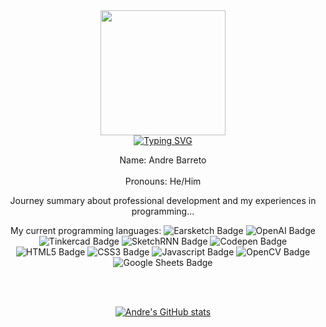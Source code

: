 <div id="header" align="center">
  <img src="https://i.imgur.com/DQtEKwl.png" width="200"/>
</div>

<div id="intro" align="center">
<a href="https://git.io/typing-svg"><img src="https://readme-typing-svg.demolab.com?font=Fira+Code&pause=1000&random=false&width=500&lines=Hello!+%F0%9F%91%8B+Allow+me+to+introduce+myself!" alt="Typing SVG" /></a>

<p>
  Name: Andre Barreto <br></br>
  Pronouns: He/Him

  Journey summary about professional development and my experiences in programming...
</p>
</div>

<div id="badges" align="center">
  My current programming languages:
  <img src="https://img.shields.io/badge/EarSketch-purple?style=for-the-badge&logo=applemusic&logoColor=white" alt="Earsketch Badge"/>
  <img src="https://img.shields.io/badge/ChatGPT-green?style=for-the-badge&logo=openai&logoColor=white" alt="OpenAI Badge"/>
  <img src="https://img.shields.io/badge/Tinkercad-lightblue?style=for-the-badge&logo=tinkercad&logoColor=white" alt="Tinkercad Badge"/>
  <img src="https://img.shields.io/badge/Excalidraw-orange?style=for-the-badge&logo=excalidraw&logoColor=white" alt="SketchRNN Badge"/>
  <img src="https://img.shields.io/badge/Codepen-pink?style=for-the-badge&logo=codepen&logoColor=white" alt="Codepen Badge"/>
  <img src="https://img.shields.io/badge/HTML5-red?style=for-the-badge&logo=HTML5&logoColor=white" alt="HTML5 Badge"/>
  <img src="https://img.shields.io/badge/CSS3-blue?style=for-the-badge&logo=CSS3&logoColor=white" alt="CSS3 Badge"/>
  <img src="https://img.shields.io/badge/Javascript-yellow?style=for-the-badge&logo=javascript&logoColor=white" alt="Javascript Badge"/>
  <img src="https://img.shields.io/badge/OpenCV-grey?style=for-the-badge&logo=opencv&logoColor=white" alt="OpenCV Badge"/>
  <img src="https://img.shields.io/badge/Google Sheets-darkgreen?style=for-the-badge&logo=googlesheets&logoColor=white" alt="Google Sheets Badge"/>
  

  <br></br>
</div>

<div id="projects" align="left">

</div>

<div id="stats" align="center">
  
[![Andre's GitHub stats](https://github-readme-stats.vercel.app/api?username=andrebarretocubed)](https://github.com/anuraghazra/github-readme-stats)
  
</div>
<!--
**andrebarretocubed/andrebarretocubed** is a ✨ _special_ ✨ repository because its `README.md` (this file) appears on your GitHub profile.

Here are some ideas to get you started:

- 🔭 I’m currently working on ...
- 🌱 I’m currently learning ...
- 👯 I’m looking to collaborate on ...
- 🤔 I’m looking for help with ...
- 💬 Ask me about ...
- 📫 How to reach me: ...
- 😄 Pronouns: ...
- ⚡ Fun fact: ...
-->


